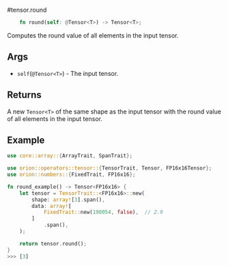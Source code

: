 #tensor.round

```rust
    fn round(self: @Tensor<T>) -> Tensor<T>;
```

Computes the round value of all elements in the input tensor.

## Args

* `self`(`@Tensor<T>`) - The input tensor.


## Returns

A new `Tensor<T>` of the same shape as the input tensor with 
the round value of all elements in the input tensor.

## Example

```rust
use core::array::{ArrayTrait, SpanTrait};

use orion::operators::tensor::{TensorTrait, Tensor, FP16x16Tensor};
use orion::numbers::{FixedTrait, FP16x16};

fn round_example() -> Tensor<FP16x16> {
    let tensor = TensorTrait::<FP16x16>::new(
        shape: array![3].span(),
        data: array![
            FixedTrait::new(190054, false),  // 2.9
        ]
            .span(),
    );

    return tensor.round();
}
>>> [3]
```

